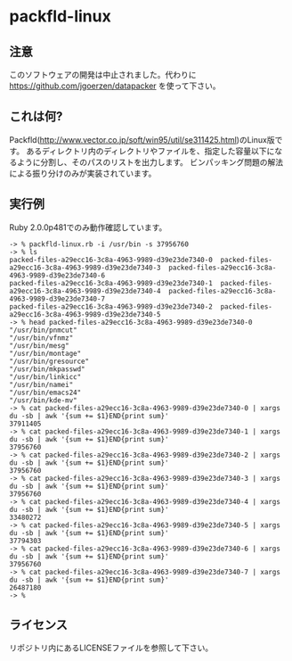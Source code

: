 # packfld-linux

## 注意
このソフトウェアの開発は中止されました。代わりに <https://github.com/jgoerzen/datapacker> を使って下さい。

## これは何?
Packfld(<http://www.vector.co.jp/soft/win95/util/se311425.html>)のLinux版です。
あるディレクトリ内のディレクトリやファイルを、指定した容量以下になるように分割し、そのパスのリストを出力します。
ビンパッキング問題の解法による振り分けのみが実装されています。

## 実行例
Ruby 2.0.0p481でのみ動作確認しています。

```
-> % packfld-linux.rb -i /usr/bin -s 37956760
-> % ls
packed-files-a29ecc16-3c8a-4963-9989-d39e23de7340-0  packed-files-a29ecc16-3c8a-4963-9989-d39e23de7340-3  packed-files-a29ecc16-3c8a-4963-9989-d39e23de7340-6
packed-files-a29ecc16-3c8a-4963-9989-d39e23de7340-1  packed-files-a29ecc16-3c8a-4963-9989-d39e23de7340-4  packed-files-a29ecc16-3c8a-4963-9989-d39e23de7340-7
packed-files-a29ecc16-3c8a-4963-9989-d39e23de7340-2  packed-files-a29ecc16-3c8a-4963-9989-d39e23de7340-5
-> % head packed-files-a29ecc16-3c8a-4963-9989-d39e23de7340-0
"/usr/bin/pnmcut"
"/usr/bin/vfnmz"
"/usr/bin/mesg"
"/usr/bin/montage"
"/usr/bin/gresource"
"/usr/bin/mkpasswd"
"/usr/bin/linkicc"
"/usr/bin/namei"
"/usr/bin/emacs24"
"/usr/bin/kde-mv"
-> % cat packed-files-a29ecc16-3c8a-4963-9989-d39e23de7340-0 | xargs du -sb | awk '{sum += $1}END{print sum}'
37911405
-> % cat packed-files-a29ecc16-3c8a-4963-9989-d39e23de7340-1 | xargs du -sb | awk '{sum += $1}END{print sum}'
37956760
-> % cat packed-files-a29ecc16-3c8a-4963-9989-d39e23de7340-2 | xargs du -sb | awk '{sum += $1}END{print sum}'
37956760
-> % cat packed-files-a29ecc16-3c8a-4963-9989-d39e23de7340-3 | xargs du -sb | awk '{sum += $1}END{print sum}'
37956760
-> % cat packed-files-a29ecc16-3c8a-4963-9989-d39e23de7340-4 | xargs du -sb | awk '{sum += $1}END{print sum}'
33480272
-> % cat packed-files-a29ecc16-3c8a-4963-9989-d39e23de7340-5 | xargs du -sb | awk '{sum += $1}END{print sum}'
37794303
-> % cat packed-files-a29ecc16-3c8a-4963-9989-d39e23de7340-6 | xargs du -sb | awk '{sum += $1}END{print sum}'
37956760
-> % cat packed-files-a29ecc16-3c8a-4963-9989-d39e23de7340-7 | xargs du -sb | awk '{sum += $1}END{print sum}'
26487180
-> % 
```

## ライセンス
リポジトリ内にあるLICENSEファイルを参照して下さい。
